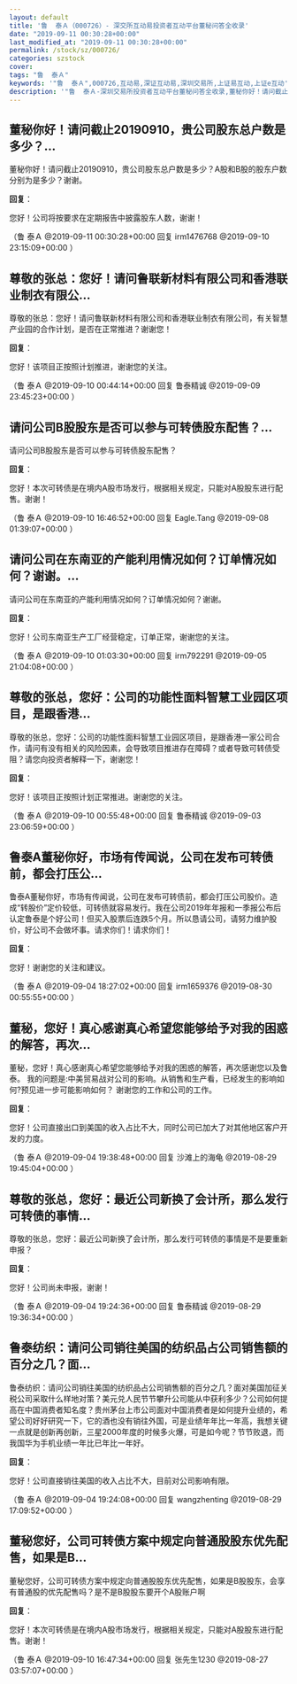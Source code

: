 ```yaml
---
layout: default
title: '鲁  泰Ａ（000726）- 深交所互动易投资者互动平台董秘问答全收录'
date: "2019-09-11 00:30:28+00:00"
last_modified_at: "2019-09-11 00:30:28+00:00"
permalink: /stock/sz/000726/
categories: szstock
cover: 
tags: "鲁  泰Ａ"
keywords: '"鲁  泰Ａ",000726,互动易,深证互动易,深圳交易所,上证易互动,上证e互动'
description: '"鲁  泰Ａ-深圳交易所投资者互动平台董秘问答全收录,董秘你好！请问截止20190910，贵公司股东总户数是多少？A股和B股的股东户数分别为是多少？谢谢。"'
---
```


## 董秘你好！请问截止20190910，贵公司股东总户数是多少？...

董秘你好！请问截止20190910，贵公司股东总户数是多少？A股和B股的股东户数分别为是多少？谢谢。

**回复**：

您好！公司将按要求在定期报告中披露股东人数，谢谢！ 

（鲁  泰Ａ  @2019-09-11 00:30:28+00:00 回复 irm1476768  @2019-09-10 23:15:09+00:00 ）

## 尊敬的张总：您好！请问鲁联新材料有限公司和香港联业制衣有限公...

尊敬的张总：您好！请问鲁联新材料有限公司和香港联业制衣有限公司，有关智慧产业园的合作计划，是否在正常推进？谢谢您！

**回复**：

您好！该项目正按照计划推进，谢谢您的关注。 

（鲁  泰Ａ  @2019-09-10 00:44:14+00:00 回复 鲁泰精诚  @2019-09-09 23:45:23+00:00 ）

## 请问公司B股股东是否可以参与可转债股东配售？...

请问公司B股股东是否可以参与可转债股东配售？

**回复**：

您好！本次可转债是在境内A股市场发行，根据相关规定，只能对A股股东进行配售。谢谢！ 

（鲁  泰Ａ  @2019-09-10 16:46:52+00:00 回复 Eagle.Tang  @2019-09-08 01:39:07+00:00 ）

## 请问公司在东南亚的产能利用情况如何？订单情况如何？谢谢。...

请问公司在东南亚的产能利用情况如何？订单情况如何？谢谢。

**回复**：

您好！公司东南亚生产工厂经营稳定，订单正常，谢谢您的关注。 

（鲁  泰Ａ  @2019-09-10 01:03:30+00:00 回复 irm792291  @2019-09-05 21:04:08+00:00 ）

## 尊敬的张总，您好：公司的功能性面料智慧工业园区项目，是跟香港...

尊敬的张总，您好：公司的功能性面料智慧工业园区项目，是跟香港一家公司合作，请问有没有相关的风险因素，会导致项目推进存在障碍？或者导致可转债受阻？请您向投资者解释一下，谢谢您！

**回复**：

您好！该项目正按照计划正常推进。谢谢您的关注。 

（鲁  泰Ａ  @2019-09-10 00:55:48+00:00 回复 鲁泰精诚  @2019-09-03 23:06:59+00:00 ）

## 鲁泰A董秘你好，市场有传闻说，公司在发布可转债前，都会打压公...

鲁泰A董秘你好，市场有传闻说，公司在发布可转债前，都会打压公司股价。造成“转股价”定价较低，可转债就容易发行。我在公司2019年年报和一季报公布后认定鲁泰是个好公司！但买入股票后连跌5个月。所以恳请公司，请努力维护股价，好公司不会做坏事。请求你们！请求你们！

**回复**：

您好！谢谢您的关注和建议。 

（鲁  泰Ａ  @2019-09-04 18:27:02+00:00 回复 irm1659376  @2019-08-30 00:55:55+00:00 ）

## 董秘，您好！真心感谢真心希望您能够给予对我的困惑的解答，再次...

董秘，您好！真心感谢真心希望您能够给予对我的困惑的解答，再次感谢您以及鲁泰。
我的问题是:中美贸易战对公司的影响。从销售和生产看，已经发生的影响如何?预见进一步可能影响如何？
谢谢您的工作和公司的工作。

**回复**：

您好！公司直接出口到美国的收入占比不大，同时公司已加大了对其他地区客户开发的力度。 

（鲁  泰Ａ  @2019-09-04 19:38:48+00:00 回复 沙滩上的海龟  @2019-08-29 19:45:04+00:00 ）

## 尊敬的张总，您好：最近公司新换了会计所，那么发行可转债的事情...

尊敬的张总，您好：最近公司新换了会计所，那么发行可转债的事情是不是要重新申报？

**回复**：

您好！公司尚未申报，谢谢！ 

（鲁  泰Ａ  @2019-09-04 19:24:36+00:00 回复 鲁泰精诚  @2019-08-29 19:36:34+00:00 ）

## 鲁泰纺织：请问公司销往美国的纺织品占公司销售额的百分之几？面...

鲁泰纺织：请问公司销往美国的纺织品占公司销售额的百分之几？面对美国加征关税公司采取什么样地对策？美元兑人民节节攀升公司能从中获利多少？公司如何提高在中国消费者知名度？贵州茅台上市公司面对中国消费者是如何提升业绩的，希望公司好好研究一下，它的酒也没有销往外国，可是业绩年年比一年高，我想关键一点就是创新再创新，三星2000年度的时候多火爆，可是如今呢？节节败退，而我国华为手机业绩一年比已年比一年好。

**回复**：

您好！公司直接销往美国的收入占比不大，目前对公司影响有限。 

（鲁  泰Ａ  @2019-09-04 19:24:08+00:00 回复 wangzhenting  @2019-08-29 17:09:52+00:00 ）

## 董秘您好，公司可转债方案中规定向普通股股东优先配售，如果是B...

董秘您好，公司可转债方案中规定向普通股股东优先配售，如果是B股股东，会享有普通股的优先配售吗？是不是B股股东要开个A股账户啊

**回复**：

您好！本次可转债是在境内A股市场发行，根据相关规定，只能对A股股东进行配售。谢谢！ 

（鲁  泰Ａ  @2019-09-10 16:47:34+00:00 回复 张先生1230  @2019-08-27 03:57:07+00:00 ）

